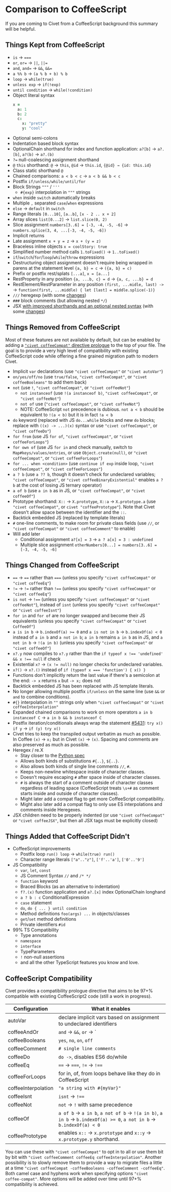 Comparison to CoffeeScript
===

If you are coming to Civet from a CoffeeScript background this summary will be helpful.

Things Kept from CoffeeScript
---

- `is` → `===`
- `or`,  `or=`  → `||`, `||=`
- `and`, `and=` → `&&`, `&&=`
- `a %% b` → `(a % b + b) % b`
- `loop` → `while(true)`
- `unless exp` → `if(!exp)`
- `until condition` → `while(!condition)`
- Object literal syntax
  ```coffee
  x =
    a: 1
    b: 2
    c:
      x: "pretty"
      y: "cool"
  ```
- Optional semi-colons
- Indentation based block syntax
- OptionalChain shorthand for index and function application: `a?[b]` → `a?.[b]`, `a?(b)` → `a?.(b)`
- `?=` null-coalescing assignment shorthand
- `@` `this` shorthand: `@` → `this`, `@id` → `this.id`, `{@id} → {id: this.id}`
- Class static shorthand `@`
- Chained comparisons: `a < b < c` → `a < b && b < c`
- Postfix `if/unless/while/until/for`
- Block Strings `"""` / `'''`
  - `#{exp}` interpolation in `"""` strings
- `when` inside `switch` automatically breaks
- Multiple `,` separated `case`/`when` expressions
- `else` → `default` in `switch`
- Range literals `[0...10]`, `[a..b]`, `[x - 2 .. x + 2]`
- Array slices `list[0...2]` → `list.slice(0, 2)`
- Slice assignment `numbers[3..6] = [-3, -4, -5, -6]` → `numbers.splice(3, 4, ...[-3, -4, -5, -6])`
- Implicit returns
- Late assignment `x + y = z` → `x + (y = z)`
- Braceless inline objects `x = coolStory: true`
- Simplified number method calls `1.toFixed()` → `1..toFixed()`
- `if`/`switch`/`for`/`loop`/`while`/`throw` expressions
- Destructuring object assignment doesn't require being wrapped in parens at the statement level `{a, b} = c` → `({a, b} = c)`
- Prefix or postfix rest/splats `[...a]`, `x = [a...]`
- RestProperty in any position `{a, ...b, c} = d` → `{a, c, ...b} = d`
- RestElement/RestParameter in any position `(first, ...midle, last) ->` → `function(first, ...middle) { let [last] = middle.splice(-1)}`
- `///` heregexp (with some [changes](#things-changed-from-coffeescript))
- `###` block comments (but allowing nested `*/`)
- JSX [with improved shorthands and an optional nested syntax](../README.md#jsx-enhancements)
  (with some [changes](#things-changed-from-coffeescript))

Things Removed from CoffeeScript
---

Most of these features are not available by default, but can be enabled by adding a [`"civet coffeeCompat"` directive prologue](#coffeescript-compatibility) to the top of your file.
The goal is to provide a very high level of compatibility with existing CoffeeScript code while offering a fine grained migration path to modern
Civet.

- Implicit `var` declarations (use `"civet coffeeCompat"` or `"civet autoVar"`)
- `on/yes/off/no` (use `true/false`, `"civet coffeeCompat"`, or `"civet coffeeBooleans"` to add them back)
- `not` (use `!`, `"civet coffeeCompat"`, or `"civet coffeeNot"`)
  - `not instanceof` (use `!(a instanceof b)`, `"civet coffeeCompat"`, or `"civet coffeeNot"`)
  - `not of` use (`"civet coffeeCompat"`, or `"civet coffeeNot"`)
  - NOTE: CoffeeScript `not` precedence is dubious. `not a < b` should be equivalent to `!(a < b)` but it is in fact `!a < b`
- `do` keyword (replaced with JS `do...while` blocks and new `do` blocks; replace with `((x) -> ...)(x)` syntax or use `"civet coffeeCompat"`, or `"civet coffeeDo"`)
- `for from` (use JS `for of`, `"civet coffeeCompat"`, or `"civet coffeeForLoops"`)
- `for own of` (use JS `for in` and check manually, switch to `Map#keys/values/entries`, or use `Object.create(null)`, or `"civet coffeeCompat"`, or `"civet coffeeForLoops"`)
- `for ... when <condition>` (use `continue if exp` inside loop, `"civet coffeeCompat"`, or `"civet coffeeForLoops"`)
- `a ? b` (use `a ?? b`, though it doesn't check for undeclared variables; `"civet coffeeCompat"`, or `"civet coffeeBinaryExistential"` enables `a ? b` at the cost of losing JS ternary operator)
- `a of b` (use `a in b` as in JS, or `"civet coffeeCompat"`, or `"civet coffeeOf"`)
- Prototype shorthand: `X::` → `X.prototype`, `X::a` → `X.prototype.a` (use `"civet coffeeCompat"`, or `civet "coffeePrototype"`). Note that Civet doesn't allow space
between the identifier and the `::`.
- Backtick embedded JS (replaced by template literals)
- `#` one-line comments, to make room for private class fields (use `//`, or `"civet coffeeCompat"` or `"civet coffeeComment"` to enable)
- Will add later
  - Conditional assignment `a?[x] = 3` → `a ? a[x] = 3 : undefined`
  - Multiple slice assignment `otherNumbers[0...] = numbers[3..6] = [-3, -4, -5, -6]`

Things Changed from CoffeeScript
---

- `==` → `==` rather than `===` (unless you specify `"civet coffeeCompat"` or `"civet coffeeEq"`)
- `!=` → `!=` rather than `!==` (unless you specify `"civet coffeeCompat"` or `"civet coffeeEq"`)
- `is not` → `!==`
  (unless you specify `"civet coffeeCompat"` or `"civet coffeeNot"`),
  instead of `isnt`
  (unless you specify `"civet coffeeCompat"` or `"civet coffeeIsnt"`)
- `for in` and `for of` are no longer swapped and become their JS equivalents (unless you specify `"civet coffeeCompat"` or `"civet CoffeeOf"`)
- `a is in b` → `b.indexOf(a) >= 0` and
  `a is not in b` → `b.indexOf(a) < 0` instead of `a in b` and `a not in b`;
  `a in b` remains `a in b` as in JS, and `a not in b` → `!(a in b)`
  (unless you specify `"civet coffeeCompat"` or `"civet coffeeOf"`)
- `x?.y` now compiles to `x?.y` rather than the `if typeof x !== 'undefined' && x !== null` if check
- Existential `x?` → `(x != null)` no longer checks for undeclared variables.
- `x?()` → `x?.()` instead of `if (typeof x === 'function') { x() }`
- Functions don't implicitly return the last value if there's a semicolon
  at the end: `-> x` returns `x` but `-> x;` does not
- Backtick embedded JS has been replaced with JS template literals.
- No longer allowing multiple postfix `if/unless` on the same line (use `&&` or `and` to combine conditions).
- `#{}` interpolation in `""` strings only when `"civet coffeeCompat"` or `"civet coffeeInterpolation"`
- Expanded chained comparisons to work on more operators `a in b instanceof C` → `a in b && b instanceof C`
- Postfix iteration/conditionals always wrap the statement [#5431](https://github.com/jashkenas/coffeescript/issues/5431):
  `try x() if y` → `if (y) try x()`
- Civet tries to keep the transpiled output verbatim as much as possible.
  In Coffee `(x)` → `x;` but in Civet `(x)` → `(x)`. Spacing and comments are also preserved as much as possible.
- Heregex / re.X
  - Stay closer to the [Python spec](https://docs.python.org/3/library/re.html#re.X)
  - Allows both kinds of substitutions `#{..}`, `${..}`.
  - Also allows both kinds of single line comments `//`, `#`.
  - Keeps non-newline whitespace inside of character classes.
  - Doesn't require escaping `#` after space inside of character classes.
  - `#` is always the start of a comment outside of character classes regardless of leading space (CoffeeScript treats
  `\s+#` as comment starts inside and outside of character classes).
  - Might later add a compat flag to get more CoffeeScript compatibility.
  - Might also later add a compat flag to only use ES interpolations and comments inside Heregexes.
- JSX children need to be properly indented
  (or use `"civet coffeeCompat"` or `"civet coffeeJSX"`,
  but then all JSX tags must be explicitly closed)

Things Added that CoffeeScript Didn't
---

- CoffeeScript improvements
  - Postfix loop `run() loop` → `while(true) run()`
  - Character range literals `["a".."z"]`, `['f'..'a']`, `['0'..'9']`
- JS Compatibility
  - `var`, `let`, `const`
  - JS Comment Syntax `//` and `/* */`
  - `function` keyword
  - Braced Blocks (as an alternative to indentation)
  - `f?.(x)` function application and `a?.[x]` index OptionalChain longhand
  - `a ? b : c` ConditionalExpression
  - `case` statement
  - `do`, `do { ... } until condition`
  - Method definitions `foo(args) ...` in objects/classes
  - `get`/`set` method definitions
  - Private identifiers `#id`
- 99% TS Compatibility
  - Type annotations
  - `namespace`
  - `interface`
  - TypeParameters
  - `!` non-null assertions
  - and all the other TypeScript features you know and love.

CoffeeScript Compatibility
---

Civet provides a compatibility prologue directive that aims to be 97+% compatible with existing CoffeeScript2 code (still a work in progress).

| Configuration       | What it enables |
|---------------------|---------------------------------------------------------------------|
| autoVar             | declare implicit vars based on assignment to undeclared identifiers |
| coffeeAndOr         | `and` → `&&`, `or` → `||` with same precedence |
| coffeeBooleans      | `yes`, `no`, `on`, `off` |
| coffeeComment       | `# single line comments` |
| coffeeDo            | `do ->`, disables ES6 do/while |
| coffeeEq            | `==` → `===`, `!=` → `!==` |
| coffeeForLoops      | for in, of, from loops behave like they do in CoffeeScript |
| coffeeInterpolation | `"a string with #{myVar}"` |
| coffeeIsnt          | `isnt` → `!==` |
| coffeeNot           | `not` → `!` with same precedence |
| coffeeOf            | `a of b` → `a in b`, `a not of b` → `!(a in b)`, `a in b` → `b.indexOf(a) >= 0`, `a not in b` → `b.indexOf(a) < 0` |
| coffeePrototype     | enables `x::` -> `x.prototype` and `x::y` -> `x.prototype.y` shorthand.

You can use these with `"civet coffeeCompat"` to opt in to all or use them bit by bit with `"civet coffeeComment coffeeEq coffeeInterpolation"`.
Another possibility is to slowly remove them to provide a way to migrate files a little at a time `"civet coffeeCompat -coffeeBooleans -coffeeComment -coffeeEq"`.
Both camel case and hyphens work when specifying options `"civet coffee-compat"`. More options will be added over time until 97+% compatibility is achieved.
